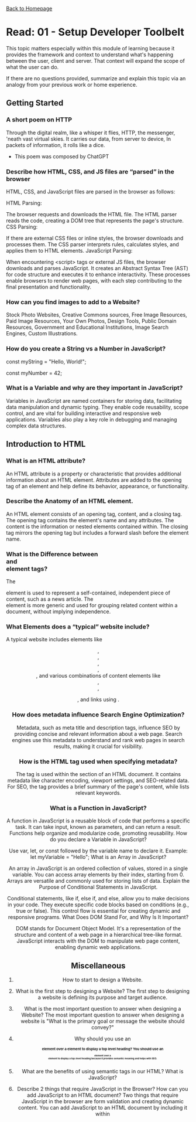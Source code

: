 [Back to Homepage](https://alysondorfman.github.io/reading-notes/)

# Read: 01 - Setup Developer Toolbelt

This topic matters especially within this module of learning because it provides the framework and context to understand what's happening between the user, client and server. That context will expand the scope of what the user can do. 

If there are no questions provided, summarize and explain this topic via an analogy from your previous work or home experience.

## Getting Started

### A short poem on HTTP

Through the digital realm, like a whisper it flies,
HTTP, the messenger, 'neath vast virtual skies.
It carries our data, from server to device,
In packets of information, it rolls like a dice.
- This poem was composed by ChatGPT

### Describe how HTML, CSS, and JS files are “parsed” in the browser

HTML, CSS, and JavaScript files are parsed in the browser as follows:

HTML Parsing:

The browser requests and downloads the HTML file.
The HTML parser reads the code, creating a DOM tree that represents the page's structure.
CSS Parsing:

If there are external CSS files or inline styles, the browser downloads and processes them.
The CSS parser interprets rules, calculates styles, and applies them to HTML elements.
JavaScript Parsing:

When encountering \<script> tags or external JS files, the browser downloads and parses JavaScript.
It creates an Abstract Syntax Tree (AST) for code structure and executes it to enhance interactivity.
These processes enable browsers to render web pages, with each step contributing to the final presentation and functionality.

### How can you find images to add to a Website?

Stock Photo Websites, Creative Commons sources, Free Image Resources, Paid Image Resources, Your Own Photos, Design Tools, Public Domain Resources, Government and Educational Institutions, Image Search Engines, Custom Illustrations.

### How do you create a String vs a Number in JavaScript?

const myString = "Hello, World!";

const myNumber = 42;

### What is a Variable and why are they important in JavaScript?

Variables in JavaScript are named containers for storing data, facilitating data manipulation and dynamic typing. They enable code reusability, scope control, and are vital for building interactive and responsive web applications. Variables also play a key role in debugging and managing complex data structures.


## Introduction to HTML

### What is an HTML attribute?

An HTML attribute is a property or characteristic that provides additional information about an HTML element.
Attributes are added to the opening tag of an element and help define its behavior, appearance, or functionality.

### Describe the Anatomy of an HTML element.

An HTML element consists of an opening tag, content, and a closing tag.
The opening tag contains the element's name and any attributes.
The content is the information or nested elements contained within.
The closing tag mirrors the opening tag but includes a forward slash before the element name.

### What is the Difference between <article> and <section> element tags?

The <article> element is used to represent a self-contained, independent piece of content, such as a news article.
The <section> element is more generic and used for grouping related content within a document, without implying independence.

### What Elements does a “typical” website include?

A typical website includes elements like <header>, <nav>, <main>, <aside>, <footer>, and various combinations of content elements like <article>, <section>, <p>, and links using <a>.

### How does metadata influence Search Engine Optimization?

Metadata, such as meta title and description tags, influence SEO by providing concise and relevant information about a web page.
Search engines use this metadata to understand and rank web pages in search results, making it crucial for visibility.

### How is the <meta> HTML tag used when specifying metadata?

The <meta> tag is used within the <head> section of an HTML document.
It contains metadata like character encoding, viewport settings, and SEO-related data.
For SEO, the <meta name="description"> tag provides a brief summary of the page's content, while <meta name="keywords"> lists relevant keywords.

### What is a Function in JavaScript?

A function in JavaScript is a reusable block of code that performs a specific task.
It can take input, known as parameters, and can return a result.
Functions help organize and modularize code, promoting reusability.
How do you declare a Variable in JavaScript?

Use var, let, or const followed by the variable name to declare it.
Example: let myVariable = "Hello";
What is an Array in JavaScript?

An array in JavaScript is an ordered collection of values, stored in a single variable.
You can access array elements by their index, starting from 0.
Arrays are versatile and commonly used for storing lists of data.
Explain the Purpose of Conditional Statements in JavaScript.

Conditional statements, like if, else if, and else, allow you to make decisions in your code.
They execute specific code blocks based on conditions (e.g., true or false).
This control flow is essential for creating dynamic and responsive programs.
What Does DOM Stand For, and Why Is It Important?

DOM stands for Document Object Model.
It's a representation of the structure and content of a web page in a hierarchical tree-like format.
JavaScript interacts with the DOM to manipulate web page content, enabling dynamic web applications.

## Miscellaneous

1. How to start to design a Website. 


2. What is the first step to designing a Website?
The first step to designing a website is defining its purpose and target audience.

3. What is the most important question to answer when designing a Website?
The most important question to answer when designing a website is "What is the primary goal or message the website should convey?"

4. Why should you use an <h1> element over a <span> element to display a top level heading?
You should use an <h1> element over a <div> element to display a top-level heading because it provides semantic meaning and helps with SEO.

5. What are the benefits of using semantic tags in our HTML?
What is JavaScript?

6. Describe 2 things that require JavaScript in the Browser?
How can you add JavaScript to an HTML document?
Two things that require JavaScript in the browser are form validation and creating dynamic content.
You can add JavaScript to an HTML document by including it within <script> tags in the document's <head> or <body> section.


## Things I want to know more about
- Given parsing rules, what are the industry standards for use of style sheets versus inline CSS, versus, internal CSS, etc.?